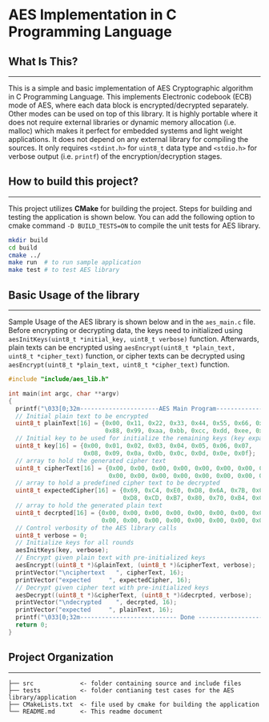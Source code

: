 AES Implementation in C Programming Language
===========================

## What Is This?
------------
This is a simple and basic implementation of AES Cryptographic algorithm in C Programming Language. This implements Electronic codebook (ECB) mode of AES, where each data block is encrypted/decrypted separately. Other modes can be used on top of this library. It is highly portable where it does not require external libraries or dynamic memory allocation (i.e. malloc) which makes it perfect for embedded systems and light weight applications. It does not depend on any external library for compiling the sources. It only requires `<stdint.h>` for `uint8_t` data type and `<stdio.h>` for verbose output (i.e. `printf`) of the encryption/decryption stages.  

## How to build this project?
------------
This project utilizes **CMake** for building the project. Steps for building and testing the application is shown below. You can add the following option to cmake command `-D BUILD_TESTS=ON` to compile the unit tests for AES library. 

``` bash
mkdir build
cd build 
cmake ../
make run  # to run sample application
make test # to test AES library
```

## Basic Usage of the library
------------
Sample Usage of the AES library is shown below and in the `aes_main.c` file. Before encrypting or decrypting data, the keys need to initialized using `aesInitKeys(uint8_t *initial_key, uint8_t verbose)` function. Afterwards, plain texts can be encrypted using `aesEncrypt(uint8_t *plain_text, uint8_t *cipher_text)` function, or cipher texts can be decrypted using `aesEncrypt(uint8_t *plain_text, uint8_t *cipher_text)` function.

``` c
#include "include/aes_lib.h"

int main(int argc, char **argv)
{
  printf("\033[0;32m----------------------AES Main Program----------------------\033[0;37m\n\n");
  // Initial plain text to be encrypted
  uint8_t plainText[16] = {0x00, 0x11, 0x22, 0x33, 0x44, 0x55, 0x66, 0x77,
                           0x88, 0x99, 0xaa, 0xbb, 0xcc, 0xdd, 0xee, 0xff};
  // Initial key to be used for initialize the remaining keys (key expansion)
  uint8_t key[16] = {0x00, 0x01, 0x02, 0x03, 0x04, 0x05, 0x06, 0x07,
                     0x08, 0x09, 0x0a, 0x0b, 0x0c, 0x0d, 0x0e, 0x0f};
  // array to hold the generated cipher text
  uint8_t cipherText[16] = {0x00, 0x00, 0x00, 0x00, 0x00, 0x00, 0x00, 0x00,
                            0x00, 0x00, 0x00, 0x00, 0x00, 0x00, 0x00, 0x00};
  // array to hold a predefined cipher text to be decrypted
  uint8_t expectedCipher[16] = {0x69, 0xC4, 0xE0, 0xD8, 0x6A, 0x7B, 0x04, 0x30,
                                0xD8, 0xCD, 0xB7, 0x80, 0x70, 0xB4, 0xC5, 0x5A};
  // array to hold the generated plain text
  uint8_t decrpted[16] = {0x00, 0x00, 0x00, 0x00, 0x00, 0x00, 0x00, 0x00,
                          0x00, 0x00, 0x00, 0x00, 0x00, 0x00, 0x00, 0x00};
  // Control verbosity of the AES library calls
  uint8_t verbose = 0;
  // Initialize keys for all rounds
  aesInitKeys(key, verbose);
  // Encrypt given plain text with pre-initialized keys
  aesEncrypt((uint8_t *)&plainText, (uint8_t *)&cipherText, verbose);
  printVector("\nciphertext   ", cipherText, 16);
  printVector("expected     ", expectedCipher, 16);
  // Decrypt given cipher text with pre-initialized keys
  aesDecrypt((uint8_t *)&cipherText, (uint8_t *)&decrpted, verbose);
  printVector("\ndecrypted    ", decrpted, 16);
  printVector("expected     ", plainText, 16);
  printf("\033[0;32m--------------------------- Done ---------------------------\033[0;37m\n\n");
  return 0;
}

```

## Project Organization
------------
    ├── src             <- folder containing source and include files
    ├── tests           <- folder contianing test cases for the AES library/application
    ├── CMakeLists.txt  <- file used by cmake for building the application
    └── README.md       <- This readme document